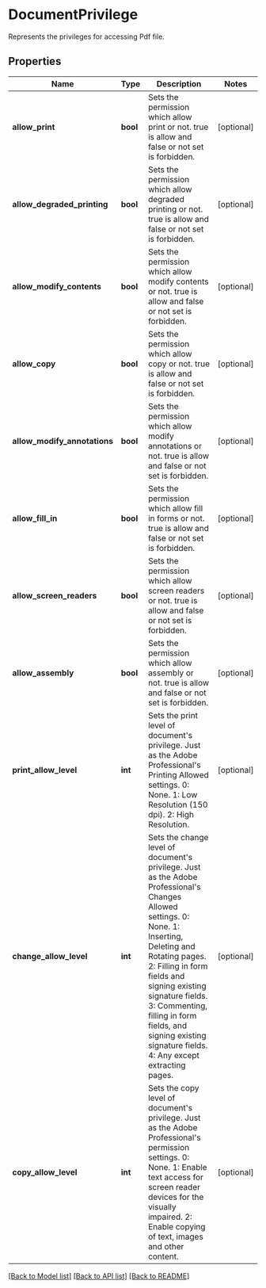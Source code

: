 ﻿# DocumentPrivilege
Represents the privileges for accessing Pdf file.

## Properties
Name | Type | Description | Notes
------------ | ------------- | ------------- | -------------
**allow_print** | **bool** | Sets the permission which allow print or not.  true is allow and false or not set is forbidden. | [optional] 
**allow_degraded_printing** | **bool** | Sets the permission which allow degraded printing or not.  true is allow and false or not set is forbidden. | [optional] 
**allow_modify_contents** | **bool** | Sets the permission which allow modify contents or not.  true is allow and false or not set is forbidden. | [optional] 
**allow_copy** | **bool** | Sets the permission which allow copy or not.  true is allow and false or not set is forbidden. | [optional] 
**allow_modify_annotations** | **bool** | Sets the permission which allow modify annotations or not.  true is allow and false or not set is forbidden. | [optional] 
**allow_fill_in** | **bool** | Sets the permission which allow fill in forms or not.  true is allow and false or not set is forbidden. | [optional] 
**allow_screen_readers** | **bool** | Sets the permission which allow screen readers or not.  true is allow and false or not set is forbidden. | [optional] 
**allow_assembly** | **bool** | Sets the permission which allow assembly or not.  true is allow and false or not set is forbidden. | [optional] 
**print_allow_level** | **int** | Sets the print level of  document&#39;s privilege. Just as the Adobe Professional&#39;s Printing Allowed settings. 0: None. 1: Low Resolution (150 dpi). 2: High Resolution. | [optional] 
**change_allow_level** | **int** | Sets the change level of  document&#39;s privilege. Just as the Adobe Professional&#39;s Changes Allowed settings. 0: None. 1: Inserting, Deleting and Rotating pages. 2: Filling in form fields and signing existing signature fields. 3: Commenting, filling in form fields, and signing existing signature fields. 4: Any except extracting pages. | [optional] 
**copy_allow_level** | **int** | Sets the copy level of  document&#39;s privilege. Just as the Adobe Professional&#39;s permission settings. 0: None. 1: Enable text access for screen reader devices for the visually impaired. 2: Enable copying of text, images and other content. | [optional] 

[[Back to Model list]](../README.md#documentation-for-models) [[Back to API list]](../README.md#documentation-for-api-endpoints) [[Back to README]](../README.md)


